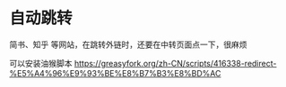 # 自动跳转

简书、知乎 等网站，在跳转外链时，还要在中转页面点一下，很麻烦

可以安装油猴脚本 <https://greasyfork.org/zh-CN/scripts/416338-redirect-%E5%A4%96%E9%93%BE%E8%B7%B3%E8%BD%AC>
